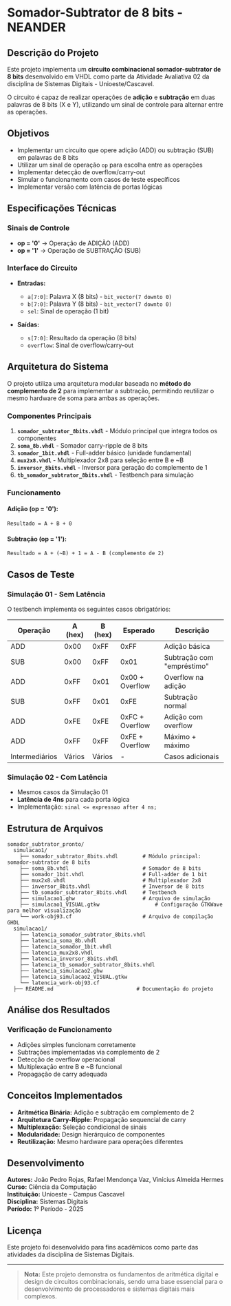 # Somador-Subtrator de 8 bits - NEANDER

## Descrição do Projeto

Este projeto implementa um **circuito combinacional somador-subtrator de 8 bits** desenvolvido em VHDL como parte da Atividade Avaliativa 02 da disciplina de Sistemas Digitais - Unioeste/Cascavel.

O circuito é capaz de realizar operações de **adição** e **subtração** em duas palavras de 8 bits (X e Y), utilizando um sinal de controle para alternar entre as operações.

## Objetivos

- Implementar um circuito que opere adição (ADD) ou subtração (SUB) em palavras de 8 bits
- Utilizar um sinal de operação `op` para escolha entre as operações
- Implementar detecção de overflow/carry-out
- Simular o funcionamento com casos de teste específicos
- Implementar versão com latência de portas lógicas

## Especificações Técnicas

### Sinais de Controle
- **op = '0'** → Operação de ADIÇÃO (ADD)
- **op = '1'** → Operação de SUBTRAÇÃO (SUB)

### Interface do Circuito
- **Entradas:**
  - `a[7:0]`: Palavra X (8 bits) - `bit_vector(7 downto 0)`
  - `b[7:0]`: Palavra Y (8 bits) - `bit_vector(7 downto 0)`
  - `sel`: Sinal de operação (1 bit)
  
- **Saídas:**
  - `s[7:0]`: Resultado da operação (8 bits)
  - `overflow`: Sinal de overflow/carry-out

## Arquitetura do Sistema

O projeto utiliza uma arquitetura modular baseada no **método do complemento de 2** para implementar a subtração, permitindo reutilizar o mesmo hardware de soma para ambas as operações.

### Componentes Principais

1. **`somador_subtrator_8bits.vhdl`** - Módulo principal que integra todos os componentes
2. **`soma_8b.vhdl`** - Somador carry-ripple de 8 bits
3. **`somador_1bit.vhdl`** - Full-adder básico (unidade fundamental)
4. **`mux2x8.vhdl`** - Multiplexador 2x8 para seleção entre B e ~B
5. **`inversor_8bits.vhdl`** - Inversor para geração do complemento de 1
6. **`tb_somador_subtrator_8bits.vhdl`** - Testbench para simulação

### Funcionamento

#### Adição (op = '0'):
```
Resultado = A + B + 0
```

#### Subtração (op = '1'):
```
Resultado = A + (~B) + 1 = A - B (complemento de 2)
```

## Casos de Teste

### Simulação 01 - Sem Latência
O testbench implementa os seguintes casos obrigatórios:

| Operação | A (hex) | B (hex) | Esperado | Descrição |
|----------|---------|---------|----------|-----------|
| ADD | 0x00 | 0xFF | 0xFF | Adição básica |
| SUB | 0x00 | 0xFF | 0x01 | Subtração com "empréstimo" |
| ADD | 0xFF | 0x01 | 0x00 + Overflow | Overflow na adição |
| SUB | 0xFF | 0x01 | 0xFE | Subtração normal |
| ADD | 0xFE | 0xFE | 0xFC + Overflow | Adição com overflow |
| ADD | 0xFF | 0xFF | 0xFE + Overflow | Máximo + máximo |
| Intermediários | Vários | Vários | - | Casos adicionais |

### Simulação 02 - Com Latência
- Mesmos casos da Simulação 01
- **Latência de 4ns** para cada porta lógica
- Implementação: `sinal <= expressao after 4 ns;`

## Estrutura de Arquivos

```
somador_subtrator_pronto/
  simulacao1/
    ├── somador_subtrator_8bits.vhdl        # Módulo principal: somador-subtrator de 8 bits
    ├── soma_8b.vhdl                        # Somador de 8 bits
    ├── somador_1bit.vhdl                   # Full-adder de 1 bit
    ├── mux2x8.vhdl                         # Multiplexador 2x8
    ├── inversor_8bits.vhdl                 # Inversor de 8 bits
    ├── tb_somador_subtrator_8bits.vhdl     # Testbench
    ├── simulacao1.ghw                      # Arquivo de simulação
    ├── simulacao1_VISUAL.gtkw                  # Configuração GTKWave para melhor visualização
    └── work-obj93.cf                       # Arquivo de compilação GHDL
  simulacao1/
    ├── latencia_somador_subtrator_8bits.vhdl
    ├── latencia_soma_8b.vhdl
    ├── latencia_somador_1bit.vhdl
    ├── latencia_mux2x8.vhdl
    ├── latencia_inversor_8bits.vhdl
    ├── latencia_tb_somador_subtrator_8bits.vhdl
    ├── latencia_simulacao2.ghw
    ├── latencia_simulacao2_VISUAL.gtkw
    └── latencia_work-obj93.cf
  ├── README.md                           # Documentação do projeto

```

## Análise dos Resultados

### Verificação de Funcionamento
- Adições simples funcionam corretamente
- Subtrações implementadas via complemento de 2
- Detecção de overflow operacional
- Multiplexação entre B e ~B funcional
- Propagação de carry adequada

## Conceitos Implementados

- **Aritmética Binária:** Adição e subtração em complemento de 2
- **Arquitetura Carry-Ripple:** Propagação sequencial de carry
- **Multiplexação:** Seleção condicional de sinais
- **Modularidade:** Design hierárquico de componentes
- **Reutilização:** Mesmo hardware para operações diferentes

## Desenvolvimento
**Autores:** João Pedro Rojas, Rafael Mendonça Vaz, Vinícius Almeida Hermes  
**Curso:** Ciência da Computação  
**Instituição:** Unioeste - Campus Cascavel  
**Disciplina:** Sistemas Digitais  
**Período:** 1º Período - 2025  

## Licença

Este projeto foi desenvolvido para fins acadêmicos como parte das atividades da disciplina de Sistemas Digitais.

---

> **Nota:** Este projeto demonstra os fundamentos de aritmética digital e design de circuitos combinacionais, sendo uma base essencial para o desenvolvimento de processadores e sistemas digitais mais complexos.